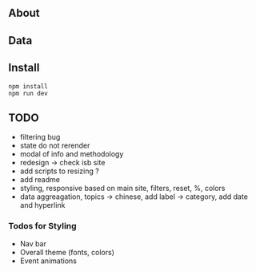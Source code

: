 ## About

## Data

## Install
```
npm install
npm run dev
```

## TODO
* filtering bug
* state do not rerender
* modal of info and methodology
* redesign -> check isb site
* add scripts to resizing ?
* add readme
* styling, responsive based on main site, filters, reset, %, colors
* data aggreagation, topics -> chinese, add label -> category, add date and hyperlink

### Todos for Styling
* Nav bar
* Overall theme (fonts, colors)
* Event animations
